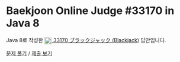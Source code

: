 # Baekjoon Online Judge #33170 in Java 8
Java 8로 작성한 [<img src="https://static.solved.ac/tier_small/1.svg" height="20" align="center">
33170 ブラックジャック (Blackjack)](https://www.acmicpc.net/problem/33170) 답안입니다.

[문제 풀기](https://www.acmicpc.net/problem/33170) /
[제출 보기](https://www.acmicpc.net/source/88612053)
